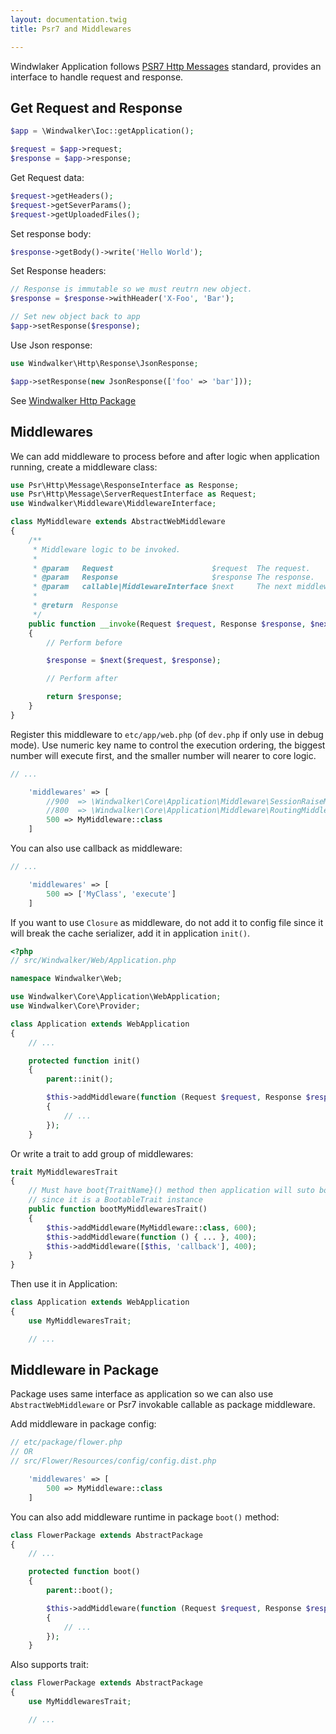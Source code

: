 ```yaml
---
layout: documentation.twig
title: Psr7 and Middlewares

---
```


Windwlaker Application follows [PSR7 Http Messages](http://www.php-fig.org/psr/psr-7/) standard, provides an interface
to handle request and response.

## Get Request and Response

``` php
$app = \Windwalker\Ioc::getApplication();

$request = $app->request;
$response = $app->response;
```

Get Request data:

``` php
$request->getHeaders();
$request->getSeverParams();
$request->getUploadedFiles();
```

Set response body:

``` php
$response->getBody()->write('Hello World');
```

Set Response headers:

``` php
// Response is immutable so we must reutrn new object.
$response = $response->withHeader('X-Foo', 'Bar');

// Set new object back to app
$app->setResponse($response);
```

Use Json response:

``` php
use Windwalker\Http\Response\JsonResponse;

$app->setResponse(new JsonResponse(['foo' => 'bar']));
```

See [Windwalker Http Package](https://github.com/ventoviro/windwalker-http)

## Middlewares

We can add middleware to process before and after logic when application running, create a middleware class:

``` php
use Psr\Http\Message\ResponseInterface as Response;
use Psr\Http\Message\ServerRequestInterface as Request;
use Windwalker\Middleware\MiddlewareInterface;

class MyMiddleware extends AbstractWebMiddleware
{
	/**
	 * Middleware logic to be invoked.
	 *
	 * @param   Request                      $request  The request.
	 * @param   Response                     $response The response.
	 * @param   callable|MiddlewareInterface $next     The next middleware.
	 *
	 * @return  Response
	 */
	public function __invoke(Request $request, Response $response, $next = null)
	{
	    // Perform before

		$response = $next($request, $response);

		// Perform after

		return $response;
	}
}
```

Register this middleware to `etc/app/web.php` (of `dev.php` if only use in debug mode).
Use numeric key name to control the execution ordering, the biggest number will execute first,
and the smaller number will nearer to core logic.

``` php
// ...

    'middlewares' => [
        //900  => \Windwalker\Core\Application\Middleware\SessionRaiseMiddleware::class,
        //800  => \Windwalker\Core\Application\Middleware\RoutingMiddleware::class,
        500 => MyMiddleware::class
    ]
```

You can also use callback as middleware:

``` php
// ...

    'middlewares' => [
        500 => ['MyClass', 'execute']
    ]
```

If you want to use `Closure` as middleware, do not add it to config file since it will break the cache serializer,
add it in application `init()`.

``` php
<?php
// src/Windwalker/Web/Application.php

namespace Windwalker\Web;

use Windwalker\Core\Application\WebApplication;
use Windwalker\Core\Provider;

class Application extends WebApplication
{
	// ...

	protected function init()
	{
		parent::init();

		$this->addMiddleware(function (Request $request, Response $response, $next = null)
        {
            // ...
        });
	}
```

Or write a trait to add group of middlewares:

``` php
trait MyMiddlewaresTrait
{
    // Must have boot{TraitName}() method then application will suto boot it
    // since it is a BootableTrait instance
	public function bootMyMiddlewaresTrait()
	{
		$this->addMiddleware(MyMiddleware::class, 600);
		$this->addMiddleware(function () { ... }, 400);
		$this->addMiddleware([$this, 'callback'], 400);
	}
}
```

Then use it in Application:

``` php
class Application extends WebApplication
{
	use MyMiddlewaresTrait;

	// ...
```

## Middleware in Package

Package uses same interface as application so we can also use `AbstractWebMiddleware` or Psr7 invokable callable
as package middleware.

Add middleware in package config:

``` php
// etc/package/flower.php
// OR
// src/Flower/Resources/config/config.dist.php

    'middlewares' => [
        500 => MyMiddleware::class
    ]
```

You can also add middleware runtime in package `boot()` method:

``` php
class FlowerPackage extends AbstractPackage
{
	// ...

	protected function boot()
	{
		parent::boot();

		$this->addMiddleware(function (Request $request, Response $response, $next = null)
        {
            // ...
        });
	}
```

Also supports trait:

``` php
class FlowerPackage extends AbstractPackage
{
    use MyMiddlewaresTrait;

    // ...
```
